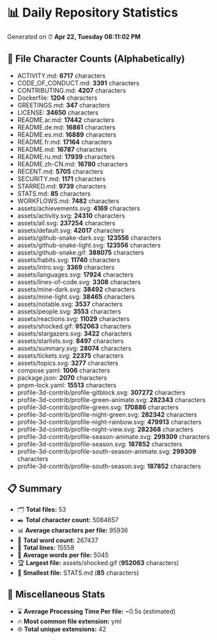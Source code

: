 # 📊 Daily Repository Statistics
Generated on ⏰ **Apr 22, Tuesday 08:11:02 PM**

## 📂 File Character Counts (Alphabetically)
- ACTIVITY.md: **6717** characters
- CODE_OF_CONDUCT.md: **3391** characters
- CONTRIBUTING.md: **4207** characters
- Dockerfile: **1204** characters
- GREETINGS.md: **347** characters
- LICENSE: **34650** characters
- README.ar.md: **17442** characters
- README.de.md: **16861** characters
- README.es.md: **16889** characters
- README.fr.md: **17164** characters
- README.md: **16787** characters
- README.ru.md: **17939** characters
- README.zh-CN.md: **16780** characters
- RECENT.md: **5705** characters
- SECURITY.md: **1171** characters
- STARRED.md: **9739** characters
- STATS.md: **85** characters
- WORKFLOWS.md: **7482** characters
- assets/achievements.svg: **4169** characters
- assets/activity.svg: **24310** characters
- assets/all.svg: **237254** characters
- assets/default.svg: **42017** characters
- assets/github-snake-dark.svg: **123556** characters
- assets/github-snake-light.svg: **123556** characters
- assets/github-snake.gif: **388075** characters
- assets/habits.svg: **11740** characters
- assets/intro.svg: **3369** characters
- assets/languages.svg: **17924** characters
- assets/lines-of-code.svg: **3308** characters
- assets/mine-dark.svg: **38492** characters
- assets/mine-light.svg: **38465** characters
- assets/notable.svg: **3537** characters
- assets/people.svg: **3553** characters
- assets/reactions.svg: **11029** characters
- assets/shocked.gif: **952063** characters
- assets/stargazers.svg: **3422** characters
- assets/starlists.svg: **8497** characters
- assets/summary.svg: **28074** characters
- assets/tickets.svg: **22375** characters
- assets/topics.svg: **3277** characters
- compose.yaml: **1006** characters
- package.json: **2070** characters
- pnpm-lock.yaml: **15513** characters
- profile-3d-contrib/profile-gitblock.svg: **307272** characters
- profile-3d-contrib/profile-green-animate.svg: **282343** characters
- profile-3d-contrib/profile-green.svg: **170886** characters
- profile-3d-contrib/profile-night-green.svg: **282342** characters
- profile-3d-contrib/profile-night-rainbow.svg: **479913** characters
- profile-3d-contrib/profile-night-view.svg: **282368** characters
- profile-3d-contrib/profile-season-animate.svg: **299309** characters
- profile-3d-contrib/profile-season.svg: **187852** characters
- profile-3d-contrib/profile-south-season-animate.svg: **299309** characters
- profile-3d-contrib/profile-south-season.svg: **187852** characters

## 📋 Summary
- 🗂️ **Total files:** 53
- ✒️ **Total character count:** 5084657
- 📊 **Average characters per file:** 95936
- 📝 **Total word count:** 267437
- 🧾 **Total lines:** 15558
- 📐 **Average words per file:** 5045
- 🏆 **Largest file:** assets/shocked.gif (**952063** characters)
- 🥉 **Smallest file:** STATS.md (**85** characters)

## 🌟 Miscellaneous Stats
- ⌛ **Average Processing Time Per file:** ~0.5s (estimated)
- 🔥 **Most common file extension:** yml
- 🌐 **Total unique extensions:** 42
